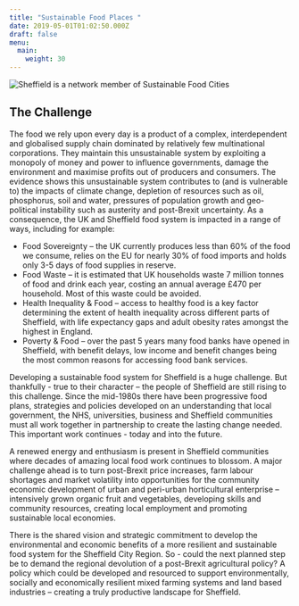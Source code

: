 ```yaml
---
title: "Sustainable Food Places "
date: 2019-05-01T01:02:50.000Z
draft: false
menu:
  main:
    weight: 30
---
```

![Sheffield is a network member of Sustainable Food Cities](/images/sustainablefoodcity_400px.png "Sheffield is a network member of Sustainable Food Cities")

## The Challenge

The food we rely upon every day is a product of a complex, interdependent and globalised supply chain dominated by relatively few multinational corporations. They maintain this unsustainable system by exploiting a monopoly of money and power to influence governments, damage the environment and maximise profits out of producers and consumers. The evidence shows this unsustainable system contributes to (and is vulnerable to) the impacts of climate change, depletion of resources such as oil, phosphorus, soil and water, pressures of population growth and geo-political instability such as austerity and post-Brexit uncertainty. As a consequence, the UK and Sheffield food system is impacted in a range of ways, including for example:

* Food Sovereignty – the UK currently produces less than 60% of the food we consume, relies on the EU for nearly 30% of food imports and holds only 3-5 days of food supplies in reserve.
* Food Waste – it is estimated that UK households waste 7 million tonnes of food and drink each year, costing an annual average £470 per household. Most of this waste could be avoided.
* Health Inequality & Food – access to healthy food is a key factor determining the extent of health inequality across different parts of Sheffield, with life expectancy gaps and adult obesity rates amongst the highest in England.
* Poverty & Food – over the past 5 years many food banks have opened in Sheffield, with benefit delays, low income and benefit changes being the most common reasons for accessing food bank services.

Developing a sustainable food system for Sheffield is a huge challenge. But thankfully - true to their character – the people of Sheffield are still rising to this challenge. Since the mid-1980s there have been progressive food plans, strategies and policies developed on an understanding that local government, the NHS, universities, business and Sheffield communities must all work together in partnership to create the lasting change needed. This important work continues - today and into the future.

A renewed energy and enthusiasm is present in Sheffield communities where decades of amazing local food work continues to blossom. A major challenge ahead is to turn post-Brexit price increases, farm labour shortages and market volatility into opportunities for the community economic development of urban and peri-urban horticultural enterprise – intensively grown organic fruit and vegetables, developing skills and community resources, creating local employment and promoting sustainable local economies.

There is the shared vision and strategic commitment to develop the environmental and economic benefits of a more resilient and sustainable food system for the Sheffield City Region. So - could the next planned step be to demand the regional devolution of a post-Brexit agricultural policy? A policy which could be developed and resourced to support environmentally, socially and economically resilient mixed farming systems and land based industries – creating a truly productive landscape for Sheffield.
